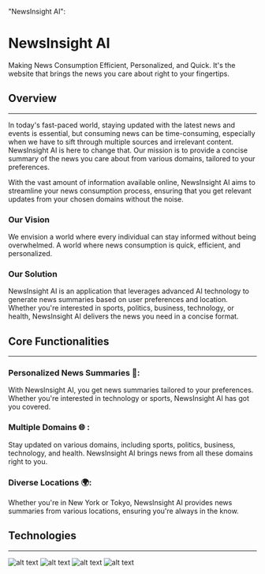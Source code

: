 "NewsInsight AI":

# NewsInsight AI

Making News Consumption Efficient, Personalized, and Quick.
It's the website that brings the news you care about right to your fingertips.

## Overview
_____________________________________________________________________________________________________________________________________________
In today's fast-paced world, staying updated with the latest news and events is essential, but consuming news can be time-consuming, especially when we have to sift through multiple sources and irrelevant content. NewsInsight AI is here to change that. Our mission is to provide a concise summary of the news you care about from various domains, tailored to your preferences.

With the vast amount of information available online, NewsInsight AI aims to streamline your news consumption process, ensuring that you get relevant updates from your chosen domains without the noise.

### Our Vision
We envision a world where every individual can stay informed without being overwhelmed. A world where news consumption is quick, efficient, and personalized.

### Our Solution
NewsInsight AI is an application that leverages advanced AI technology to generate news summaries based on user preferences and location. Whether you're interested in sports, politics, business, technology, or health, NewsInsight AI delivers the news you need in a concise format.


## Core Functionalities
___________________________________________________________________________________________________________________________________________________
### Personalized News Summaries 📰:
With NewsInsight AI, you get news summaries tailored to your preferences. Whether you're interested in technology or sports, NewsInsight AI has got you covered.

### Multiple Domains 🌐 :
Stay updated on various domains, including sports, politics, business, technology, and health. NewsInsight AI brings news from all these domains right to you.

### Diverse Locations 🌍:
Whether you're in New York or Tokyo, NewsInsight AI provides news summaries from various locations, ensuring you're always in the know.

## Technologies
__________________________________________________________________________________________________________________________________________________
![alt text](https://img.shields.io/badge/Node.js-FFFFFF?style=for-the-badge&logo=Node.js) ![alt text](https://img.shields.io/badge/Express.js-FFFFFF?style=for-the-badge&logo=Express.js) ![alt text](https://img.shields.io/badge/GoogleGenerativeAI-FFFFFF?style=for-the-badge) ![alt text](https://img.shields.io/badge/JavaScript-FFFFFF?style=for-the-badge&logo=JavaScript)

